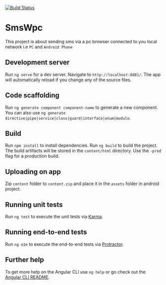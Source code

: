 [![Build Status](https://travis-ci.org/whiteshadoww/smsWpc.svg?branch=master)](https://travis-ci.org/whiteshadoww/5)
# SmsWpc

This project is about sending sms via a pc browser connected to you local network i.e `PC` and `Android Phone`

## Development server

Run `ng serve` for a dev server. Navigate to `http://localhost:8881/`. The app will automatically reload if you change any of the source files.

## Code scaffolding

Run `ng generate component component-name` to generate a new component. You can also use `ng generate directive|pipe|service|class|guard|interface|enum|module`.

## Build

Run `npm install` to install dependencies.
Run `ng build` to build the project.
The build artifacts will be stored in the `content/html` directory. Use the `-prod` flag for a production build.


## Uploading on app

Zip `content` folder to `content.zip` and place it in the  `assets` folder in android project.


## Running unit tests

Run `ng test` to execute the unit tests via [Karma](https://karma-runner.github.io).

## Running end-to-end tests

Run `ng e2e` to execute the end-to-end tests via [Protractor](http://www.protractortest.org/).

## Further help

To get more help on the Angular CLI use `ng help` or go check out the [Angular CLI README](https://github.com/angular/angular-cli/blob/master/README.md).
